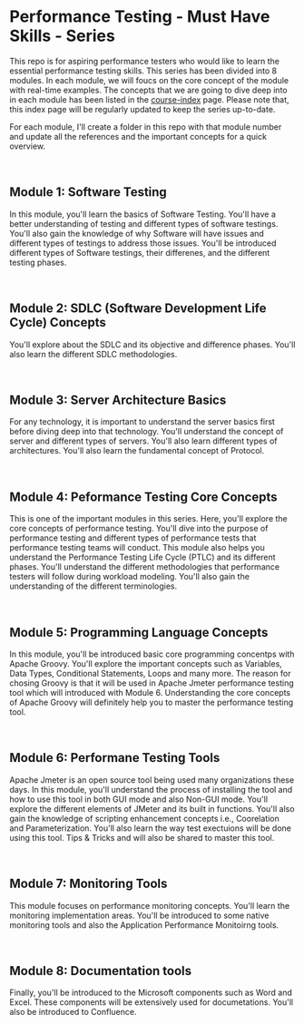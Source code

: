 # Performance Testing - Must Have Skills - Series

This repo is for aspiring performance testers who would like to learn the essential performance testing skills. This series has been divided into 8 modules. In each module, we will foucs on the core concept of the module with real-time examples. The concepts that we are going to dive deep into in each module has been listed in the [course-index](https://github.com/bajibpathan/pt-musthave-series/blob/main/course-index.md) page. Please note that, this index page will be regularly updated to keep the series up-to-date.

For each module, I'll create a folder in this repo with that module number and update all the references and the important concepts for a quick overview.

<br>

## Module 1: Software Testing

In this module, you'll learn the basics of Software Testing. You'll have a better understanding of testing and different types of software testings. You'll also gain the knowledge of why Software will have issues and different types of testings to address those issues. You'll be introduced different types of Software testings, their differenes, and the different testing phases.

<br>

## Module 2: SDLC (Software Development Life Cycle) Concepts

You'll explore about the SDLC and its objective and difference phases. You'll also learn the different SDLC methodologies.

<br>

## Module 3: Server Architecture Basics

For any technology, it is important to understand the server basics first before diving deep into that technology. You'll understand the concept of server and different types of servers. You'll also learn different types of architectures. You'll also learn the fundamental concept of Protocol.

<br>

## Module 4: Peformance Testing Core Concepts

This is one of the important modules in this series. Here, you'll explore the core concepts of performance testing. You'll dive into the purpose of performance testing and different types of performance tests that performance testing teams will conduct. This module also helps you understand the Performance Testing Life Cycle (PTLC) and its different phases. You'll understand the different methodologies that performance testers will follow during workload modeling. You'll also gain the understanding of the different terminologies.

<br>

## Module 5: Programming Language Concepts

In this module, you'll be introduced basic core programming concentps with Apache Groovy. You'll explore the important concepts such as Variables, Data Types, Conditional Statements, Loops and many more. The reason for chosing Groovy is that it will be used in Apache Jmeter performance testing tool which will introduced with Module 6. Understanding the core concepts of Apache Groovy will definitely help you to master the performance testing tool.

<br>

## Module 6: Performane Testing Tools

Apache Jmeter is an open source tool being used many organizations these days. In this module, you'll understand the process of installing the tool and how to use this tool in both GUI mode and also Non-GUI mode. You'll explore the different elements of JMeter and its built in functions. You'll also gain the knowledge of scripting enhancement concepts i.e., Coorelation and Parameterization. You'll also learn the way test exectuions will be done using this tool. Tips & Tricks and will also be shared to master this tool.

<br>

## Module 7: Monitoring Tools

This module focuses on performance monitoring concepts. You'll learn the monitoring implementation areas. You'll be introduced to some native monitoring tools and also the Application Performance Monitoirng tools.

<br>

## Module 8: Documentation tools

Finally, you'll be introduced to the Microsoft components such as Word and Excel. These components will be extensively used for documetations. You'll also be introduced to Confluence.
